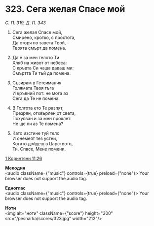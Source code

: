 # 323. Сега желая Спасе мой

_С. П. 319, Д. П. 343_

1. Сега желая Спасе мой,  
Смирено, кротко, с простота,  
Да сторя по завета Твой, -  
Твоята смърт да помена.  

2. Да е за мен телото Ти  
Хляб на живот от небеса:  
С кръвта Си чаша даваш ми:  
Смъртта Ти тъй да помена.  

3. Съзирам в Гетсимания  
Голямата Твоя тъга  
И кръвний пот: не мога аз  
Сега да Те не помена.  

4. В Голгота ето Те разпят,  
Презрян, отхвърлен от света,  
Похулван и за мен проклет:  
Не ще ли аз Те помена?

5. Като изстине туй тело  
И онемеят тез устни,  
Когато дойдеш в Царството,  
Ти, Спасе, Мене помени.

[1 Коринтяни 11:26](http://biblia.bg/index.php?k=53&g=11&s=26)

**Мелодия**  
<audio className={"music"} controls={true} preload={"none"}>
    <source src="/pesnarka/mp3/323.mp3" type="audio/mpeg"/>
    Your browser does not support the audio tag.
</audio>

**Едноглас**  
<audio className={"music"} controls={true} preload={"none"}>
    <source src="/pesnarka/transp/323.mp3" type="audio/mpeg"/>
    Your browser does not support the audio tag.
</audio>

**Ноти**  
<img alt="ноти" className={"score"} height="300" src="/pesnarka/scores/323.jpg" width="212"/>
